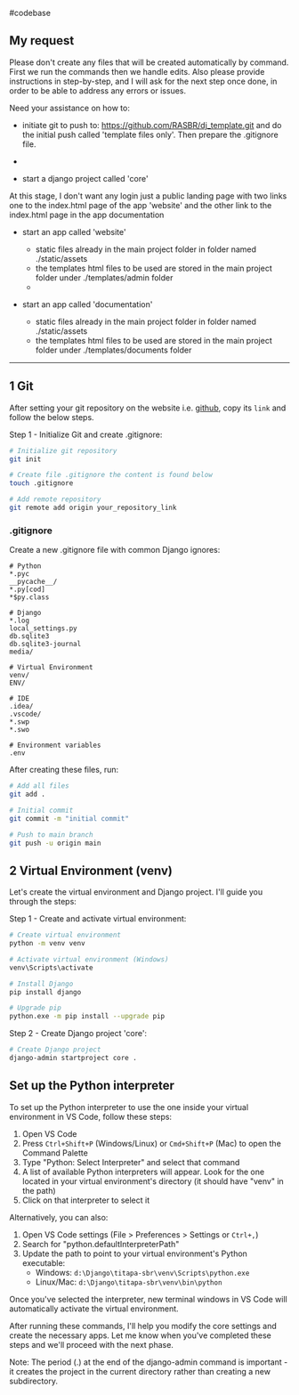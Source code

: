 #codebase 

## My request
Please don't create any files that will be created automatically by command. First we run the commands then we handle edits. Also please provide instructions in step-by-step, and I will ask for the next step once done, in order to be able to address any errors or issues.

Need your assistance on how to:

- initiate git to push to: https://github.com/RASBR/dj_template.git and do the initial push called 'template files only'. Then prepare the .gitignore file.

- 

- start a django project called 'core'

At this stage, I don't want any login just a public landing page with two links one to the index.html page of the app 'website' and the other link to the index.html page in the app documentation

- start an app called 'website'
   * static files already in the main project folder in folder named ./static/assets
   * the templates html files to be used are stored in the main project folder under ./templates/admin folder
   * 

- start an app called 'documentation'
   * static files already in the main project folder in folder named ./static/assets
   * the templates html files to be used are stored in the main project folder under ./templates/documents folder

---

## 1 Git

After setting your git repository on the website i.e. [github](https://github.com/), copy its `link` and follow the below steps.

Step 1 - Initialize Git and create .gitignore:
```bash
# Initialize git repository
git init
```
```bash
# Create file .gitignore the content is found below
touch .gitignore
```
```bash
# Add remote repository
git remote add origin your_repository_link
```

### .gitignore
Create a new .gitignore file with common Django ignores:

````text
# Python
*.pyc
__pycache__/
*.py[cod]
*$py.class

# Django
*.log
local_settings.py
db.sqlite3
db.sqlite3-journal
media/

# Virtual Environment
venv/
ENV/

# IDE
.idea/
.vscode/
*.swp
*.swo

# Environment variables
.env
````

After creating these files, run:
```bash
# Add all files
git add .
```
```bash
# Initial commit
git commit -m "initial commit"
```
```bash
# Push to main branch
git push -u origin main
```

## 2 Virtual Environment (venv)
Let's create the virtual environment and Django project. I'll guide you through the steps:

Step 1 - Create and activate virtual environment:
```bash
# Create virtual environment
python -m venv venv
```
```bash
# Activate virtual environment (Windows)
venv\Scripts\activate
```
```bash
# Install Django
pip install django
```
```bash
# Upgrade pip
python.exe -m pip install --upgrade pip
```

Step 2 - Create Django project 'core':
```bash
# Create Django project
django-admin startproject core .
```

## Set up the Python interpreter
To set up the Python interpreter to use the one inside your virtual environment in VS Code, follow these steps:

1. Open VS Code
2. Press `Ctrl+Shift+P` (Windows/Linux) or `Cmd+Shift+P` (Mac) to open the Command Palette
3. Type "Python: Select Interpreter" and select that command
4. A list of available Python interpreters will appear. Look for the one located in your virtual environment's directory (it should have "venv" in the path)
5. Click on that interpreter to select it

Alternatively, you can also:

1. Open VS Code settings (File > Preferences > Settings or `Ctrl+,`)
2. Search for "python.defaultInterpreterPath"
3. Update the path to point to your virtual environment's Python executable:
   - Windows: `d:\Django\titapa-sbr\venv\Scripts\python.exe`
   - Linux/Mac: `d:\Django\titapa-sbr\venv\bin\python`

Once you've selected the interpreter, new terminal windows in VS Code will automatically activate the virtual environment.




After running these commands, I'll help you modify the core settings and create the necessary apps. Let me know when you've completed these steps and we'll proceed with the next phase.

Note: The period (.) at the end of the django-admin command is important - it creates the project in the current directory rather than creating a new subdirectory.